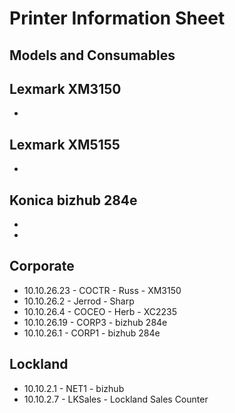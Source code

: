 # Printer Information Sheet

## Models and Consumables
Lexmark XM3150
- 
- 

Lexmark XM5155
- 
- 

Konica bizhub 284e
-
-
-



## Corporate
- 10.10.26.23 - COCTR - Russ - XM3150
- 10.10.26.2 - Jerrod - Sharp
- 10.10.26.4 - COCEO - Herb - XC2235
- 10.10.26.19 - CORP3 - bizhub 284e
- 10.10.26.1 - CORP1 - bizhub 284e


## Lockland
- 10.10.2.1 - NET1 - bizhub 
- 10.10.2.7 - LKSales - Lockland Sales Counter